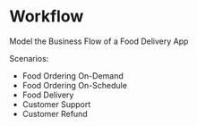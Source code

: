 # Workflow

Model the Business Flow of a Food Delivery App

Scenarios:
- Food Ordering On-Demand
- Food Ordering On-Schedule 
- Food Delivery
- Customer Support
- Customer Refund

